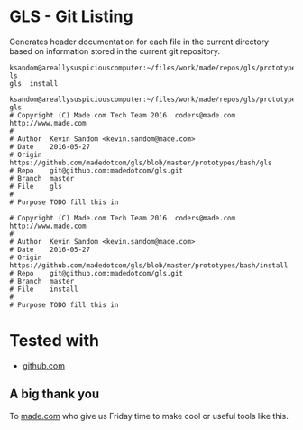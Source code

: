 # GLS - Git Listing

Generates header documentation for each file in the current directory based on information stored in the current git repository.

    ksandom@areallysuspiciouscomputer:~/files/work/made/repos/gls/prototypes/bash$ ls
    gls  install

    ksandom@areallysuspiciouscomputer:~/files/work/made/repos/gls/prototypes/bash$ gls
    # Copyright (C) Made.com Tech Team 2016  coders@made.com  http://www.made.com
    #
    # Author  Kevin Sandom <kevin.sandom@made.com>
    # Date    2016-05-27
    # Origin  https://github.com/madedotcom/gls/blob/master/prototypes/bash/gls
    # Repo    git@github.com:madedotcom/gls.git
    # Branch  master
    # File    gls
    #
    # Purpose TODO fill this in

    # Copyright (C) Made.com Tech Team 2016  coders@made.com  http://www.made.com
    #
    # Author  Kevin Sandom <kevin.sandom@made.com>
    # Date    2016-05-27
    # Origin  https://github.com/madedotcom/gls/blob/master/prototypes/bash/install
    # Repo    git@github.com:madedotcom/gls.git
    # Branch  master
    # File    install
    #
    # Purpose TODO fill this in

# Tested with

* [github.com](https://github.com)

## A big thank you

To [made.com](http://www.made.com) who give us Friday time to make cool or useful tools like this.
